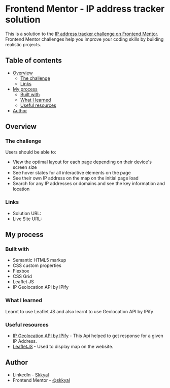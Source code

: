 # Frontend Mentor - IP address tracker solution

This is a solution to the [IP address tracker challenge on Frontend Mentor](https://www.frontendmentor.io/challenges/ip-address-tracker-I8-0yYAH0). Frontend Mentor challenges help you improve your coding skills by building realistic projects.

## Table of contents

- [Overview](#overview)
  - [The challenge](#the-challenge)
  - [Links](#links)
- [My process](#my-process)
  - [Built with](#built-with)
  - [What I learned](#what-i-learned)
  - [Useful resources](#useful-resources)
- [Author](#author)

## Overview

### The challenge

Users should be able to:

- View the optimal layout for each page depending on their device's screen size
- See hover states for all interactive elements on the page
- See their own IP address on the map on the initial page load
- Search for any IP addresses or domains and see the key information and location

### Links

- Solution URL:
- Live Site URL:

## My process

### Built with

- Semantic HTML5 markup
- CSS custom properties
- Flexbox
- CSS Grid
- Leaflet JS
- IP Geolocation API by IPify

### What I learned

Learnt to use Leaflet JS and also learnt to use Geolocation API by IPify

### Useful resources

- [IP Geolocation API by IPify](https://geo.ipify.org/) - This Api helped to get response for a given IP Address.
- [LeafletJS](https://leafletjs.com/) - Used to display map on the website.

## Author

- LinkedIn - [Skkyal](https://www.linkedin.com/in/shlok-kyal-4923a0195/)
- Frontend Mentor - [@skkyal](https://www.frontendmentor.io/profile/skkyal)
